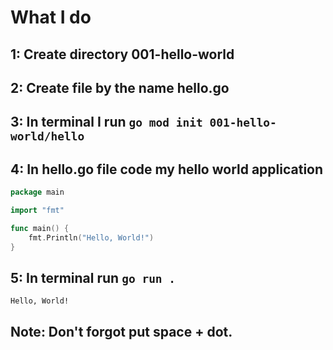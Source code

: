 # What I do

## 1: Create directory 001-hello-world
## 2: Create file by the name hello.go
## 3: In terminal I run `go mod init 001-hello-world/hello`
## 4: In hello.go file code my hello world application
````hello.go
package main

import "fmt"

func main() {
    fmt.Println("Hello, World!")
}
````
## 5: In terminal run `go run .`
````shell
Hello, World!
````
## Note: Don't forgot put space + dot.
